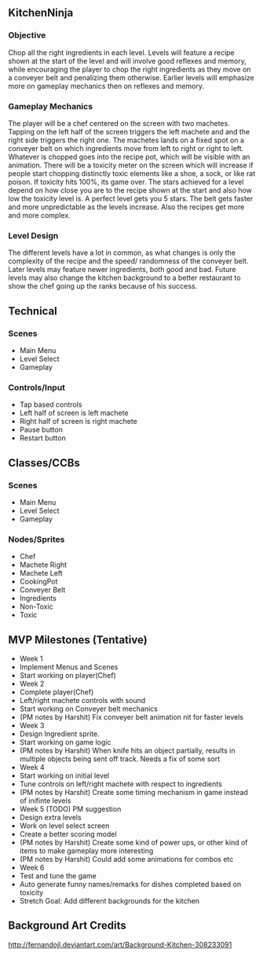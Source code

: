 ## KitchenNinja
### Objective
Chop all the right ingredients in each level. Levels will feature a recipe shown at the start of the level and will involve good reflexes and memory, while encouraging the player to chop the right ingredients as they move on a conveyer belt and penalizing them otherwise. Earlier levels will emphasize more on gameplay mechanics then on reflexes and memory.


### Gameplay Mechanics
The player will be a chef centered on the screen with two machetes. Tapping on the left half of the screen triggers the left machete and and the right side triggers the right one. The machetes lands on a fixed spot on a conveyer belt on which ingredients move from left to right or right to left. Whatever is chopped goes into the recipe pot, which will be visible with an animation. There will be a toxicity meter on the screen which will increase if people start chopping distinctly toxic elements like a shoe, a sock, or like rat poison. If toxicity hits 100%, its game over. The stars achieved for a level depend on how close you are to the recipe shown at the start and also how low the toxicity level is. A perfect level gets you 5 stars. The belt gets faster and more unpredictable as the levels increase. Also the recipes get more and more complex.


### Level Design
The different levels have a lot in common, as what changes is only the complexity of the recipe and the speed/ randomness of the conveyer belt. Later levels may feature newer ingredients, both good and bad. Future levels may also change the kitchen background to a better restaurant to show the chef going up the ranks because of his success.


## Technical
### Scenes
* Main Menu
* Level Select
* Gameplay

### Controls/Input
* Tap based controls
 * Left half of screen is left machete
 * Right half of screen is right machete
 * Pause button
 * Restart button


## Classes/CCBs
### Scenes
* Main Menu
* Level Select
* Gameplay

### Nodes/Sprites
* Chef
* Machete Right
* Machete Left
* CookingPot
* Conveyer Belt
* Ingredients
* Non-Toxic
* Toxic


## MVP Milestones (Tentative)
* Week 1
 * Implement Menus and Scenes
 * Start working on player(Chef)
* Week 2
 * Complete player(Chef)
 * Left/right machete controls with sound
 * Start working on Conveyer belt mechanics
 * (PM notes by Harshit) Fix conveyer belt animation nit for faster levels
* Week 3
 * Design Ingredient sprite.
 * Start working on game logic
 * (PM notes by Harshit) When knife hits an object partially, results in multiple objects being sent off track. Needs a fix of some sort
* Week 4
 * Start working on initial level
 * Tune controls on left/right machete with respect to ingredients
 * (PM notes by Harshit) Create some timing mechanism in game instead of inifinte levels
* Week 5 (TODO) PM suggestion
 * Design extra levels
 * Work on level select screen
 * Create a better scoring model
 * (PM notes by Harshit) Create some kind of power ups, or other kind of items to make gameplay more interesting
 * (PM notes by Harshit) Could add some animations for combos etc
* Week 6
 * Test and tune the game
 * Auto generate funny names/remarks for dishes completed based on toxicity
 * Stretch Goal: Add different backgrounds for the kitchen

## Background Art Credits
http://fernandojl.deviantart.com/art/Background-Kitchen-308233091
